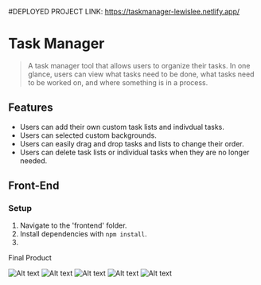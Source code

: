 #DEPLOYED PROJECT LINK: https://taskmanager-lewislee.netlify.app/

# Task Manager 
> A task manager tool that allows users to organize their tasks. In one glance, users can view what tasks need to be done, what tasks need to be worked on, and where something is in a process. 

## Features
* Users can add their own custom task lists and indivdual tasks. 
* Users can selected custom backgrounds. 
* Users can easily drag and drop tasks and lists to change their order. 
* Users can delete task lists or individual tasks when they are no longer needed. 

## Front-End

### Setup
1. Navigate to the 'frontend' folder. 
2. Install dependencies with `npm install`.
3. 


Final Product

![Alt text](https://github.com/rexiah23/task-manager/master/docs/1.png)
![Alt text](https://github.com/rexiah23/task-manager/blob/master/docs/2.png)
![Alt text](https://github.com/rexiah23/task-manager/blob/master/docs/3.png)
![Alt text](https://github.com/rexiah23/task-manager/blob/master/docs/4.png)
![Alt text](https://github.com/rexiah23/task-manager/blob/master/docs/5.png)

